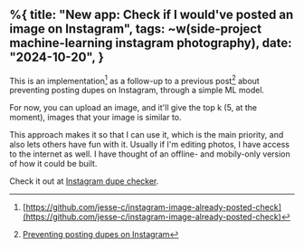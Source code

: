 %{
    title: "New app: Check if I would've posted an image on Instagram",
    tags: ~w(side-project machine-learning instagram photography),
    date: "2024-10-20",
}
---
This is an implementation[^1] as a follow-up to a previous post[^2] about preventing posting dupes on Instagram, through a simple ML model.

For now, you can upload an image, and it'll give the top k (5, at the moment), images that your image is similar to.

This approach makes it so that I can use it, which is the main priority, and also lets others have fun with it. Usually if I'm editing photos, I have access to the internet as well. I have thought of an offline- and mobily-only version of how it could be built.

Check it out at [Instagram dupe checker](/apps/instagram-dupe-checker).

[^1]: [https://github.com/jesse-c/instagram-image-already-posted-check](https://github.com/jesse-c/instagram-image-already-posted-check)
[^2]: [Preventing posting dupes on Instagram](preventing-posting-dupes-on-instagram)

